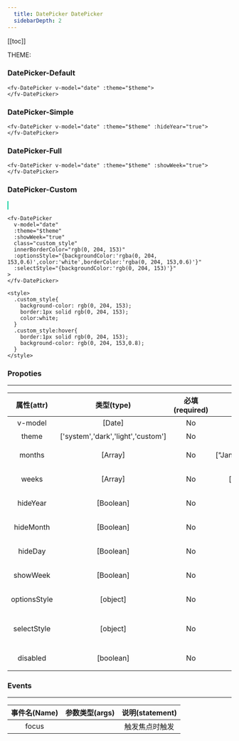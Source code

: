 ```yaml
---
  title: DatePicker DatePicker
  sidebarDepth: 2
---
```

  
[[toc]]

<style>
  .custom_style{
    background-color: rgb(0, 204, 153);
    border:1px solid rgb(0, 204, 153);
    color:white;
  }
  .custom_style:hover{
    border:1px solid rgb(0, 204, 153);
    background-color: rgb(0, 204, 153,0.8);
  }
</style>

<script>
  export default {
    data(){
      return {
        theme:0,
        date:new Date()
      }
    },
    computed:{
      $theme(){
        return !this.theme?'light':'dark';
      },
      divStyle(){
        if (this.$theme=='light'){
          return {
            backgroundColor:'#fff',
            padding:'20px',
            color:'#000',
          }
        }else{
          return {
            backgroundColor:'#000',
            padding:'20px',
            color:'#fff',
          }
        }
      },
    }
  }
</script>

<div :style="divStyle">
THEME:<fv-toggle-switch v-model="theme" :on="$theme" :off="$theme" :theme="$theme"/>
</div>

### DatePicker-Default

<div :style="divStyle">
<ClientOnly>
<fv-DatePicker style="width:150px" v-model="date" :theme="$theme">
</fv-DatePicker>
</ClientOnly>
</div>

``` vue
<fv-DatePicker v-model="date" :theme="$theme">
</fv-DatePicker>
```

### DatePicker-Simple

<div :style="divStyle">
<ClientOnly>
<fv-DatePicker v-model="date" :theme="$theme" :hideYear="true">
</fv-DatePicker>
</ClientOnly>
</div>

``` vue
<fv-DatePicker v-model="date" :theme="$theme" :hideYear="true">
</fv-DatePicker>
```

### DatePicker-Full

<div :style="divStyle">
<ClientOnly>
<fv-DatePicker v-model="date" :theme="$theme" :showWeek="true">
</fv-DatePicker>
</ClientOnly>
</div>

``` vue
<fv-DatePicker v-model="date" :theme="$theme" :showWeek="true">
</fv-DatePicker>
```

### DatePicker-Custom

<div :style="divStyle">
<ClientOnly>
<fv-DatePicker 
v-model="date" 
:theme="$theme" 
:showWeek="true" 
class="custom_style" 
innerBorderColor="rgb(0, 204, 153)"
:optionsStyle="{backgroundColor:'rgba(0, 204, 153,0.6)',color:'white',borderColor:'rgba(0, 204, 153,0.6)'}"
:selectStyle="{backgroundColor:'rgb(0, 204, 153)'}"
>
</fv-DatePicker>
</ClientOnly>
</div>

``` vue
<fv-DatePicker 
  v-model="date" 
  :theme="$theme" 
  :showWeek="true" 
  class="custom_style" 
  innerBorderColor="rgb(0, 204, 153)"
  :optionsStyle="{backgroundColor:'rgba(0, 204, 153,0.6)',color:'white',borderColor:'rgba(0, 204, 153,0.6)'}"
  :selectStyle="{backgroundColor:'rgb(0, 204, 153)'}"
>
</fv-DatePicker>

<style>
  .custom_style{
    background-color: rgb(0, 204, 153);
    border:1px solid rgb(0, 204, 153);
    color:white;
  }
  .custom_style:hover{
    border:1px solid rgb(0, 204, 153);
    background-color: rgb(0, 204, 153,0.8);
  }
</style>
```


### Propoties
---
| 属性(attr)  |             类型(type)             | 必填(required) | 默认值(default) |     说明(statement)     |
|:-----------:|:----------------------------------:|:--------------:|:---------------:|:-----------------------:|
|  v-model           |     [Date]                               |            No | Date(1970,0,1)                 |       绑定的时间                  |
| theme | ['system','dark','light','custom'] | No | 'system' | 主题色 |
| months | [Array] | No | ["January","February",...] | 月份显示数组 |
| weeks | [Array] | No | ["Sun.","Mon."...] | 星期显示输出 |
| hideYear | [Boolean] | No | false | 是否隐藏年份 |
| hideMonth | [Boolean] | No | false | 是否隐藏月份 |
| hideDay | [Boolean] | No | false | 是否隐藏天数 |
| showWeek | [Boolean] | No | false | 是否显示星期 |
| optionsStyle | [object] | No | {} | 选项菜单样式 |
| selectStyle | [object] | No | {} | 选项菜单中间选项蒙版样式 |
| disabled | [boolean] | No | false | 是否禁用选项框 |

### Events
---
| 事件名(Name) | 参数类型(args) | 说明(statement) |
|:------------:|:--------------:|:---------------:|
| focus        |                |  触发焦点时触发 |
  
